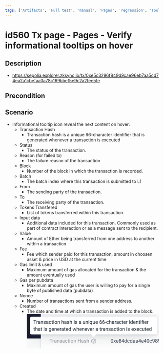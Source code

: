 ```yaml
---
tags: ['Artifacts', 'Full test', 'manual', 'Pages', 'regression', 'Tooltip', 'Transaction', 'Active']
---
```


# id560 Tx page - Pages - Verify informational tooltips on hover

## Description
  - https://sepolia.explorer.zksync.io/tx/0xe5c3296f849d9cae96eb7aa5cd74ea2a1cbefaa0a78c169bbef5e9c2a2fee5fe

## Precondition


## Scenario
- Informational tooltip icon reveal the next content on hover:
    - Transaction Hash
        - Transaction hash is a unique 66-character identifier that is generated whenever a transaction is executed
    - Status
        - The status of the transaction.
    - Reason (for failed tx)
        - The failure reason of the transaction
    - Block
        - Number of the block in which the transaction is recorded.
    - Batch
        - The batch index where this transaction is submitted to L1
    - From
        - The sending party of the transaction.
    - To
        - The receiving party of the transaction.
    - Tokens Transfered
        - List of tokens transferred within this transaction.
    - Input data
        - Additional data included for this transaction. Commonly used as part of contract interaction or as a message sent to the recipient.
    - Value
        - Amount of Ether being transferred from one address to another within a transaction
    - Fee
        - Fee which sender paid for this transaction, amount in choosen asset & price in USD at the current time
    - Gas limit & used
        - Maximum amount of gas allocated for the transaction & the amount eventually used
    - Gas per pubdata
        - Maximum amount of gas the user is willing to pay for a single byte of published data (pubdata)
    - Nonce
        - Number of transactions sent from a sender address.
    - Created
        - The date and time at which a transaction is added to the block.
![Screenshot](../../../../static/img/Pages/Transaction%20page/id560.png)